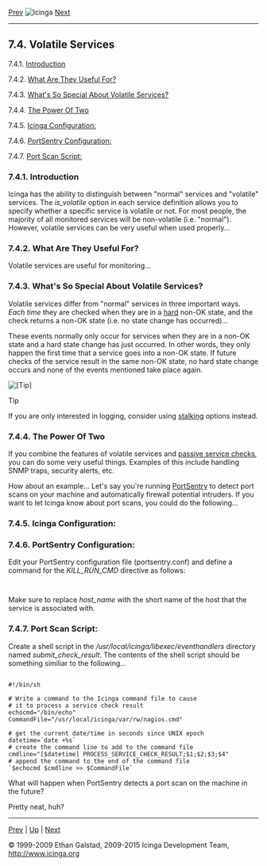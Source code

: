 [Prev](eventhandlers.md) ![Icinga](../images/logofullsize.png "Icinga") [Next](freshness.md)

* * * * *

7.4. Volatile Services
----------------------

7.4.1. [Introduction](volatileservices.md#introduction)

7.4.2. [What Are They Useful For?](volatileservices.md#usage)

7.4.3. [What's So Special About Volatile
Services?](volatileservices.md#speciality)

7.4.4. [The Power Of Two](volatileservices.md#poweroftwo)

7.4.5. [Icinga Configuration:](volatileservices.md#configvolatile)

7.4.6. [PortSentry
Configuration:](volatileservices.md#portsentryconfig)

7.4.7. [Port Scan Script:](volatileservices.md#portscanscript)

### 7.4.1. Introduction

Icinga has the ability to distinguish between "normal" services and
"volatile" services. The *is\_volatile* option in each service
definition allows you to specify whether a specific service is volatile
or not. For most people, the majority of all monitored services will be
non-volatile (i.e. "normal"). However, volatile services can be very
useful when used properly...

### 7.4.2. What Are They Useful For?

Volatile services are useful for monitoring...



### 7.4.3. What's So Special About Volatile Services?

Volatile services differ from "normal" services in three important ways.
*Each time* they are checked when they are in a
[hard](statetypes.md "5.8. State Types") non-OK state, and the check
returns a non-OK state (i.e. no state change has occurred)...







These events normally only occur for services when they are in a non-OK
state and a hard state change has just occurred. In other words, they
only happen the first time that a service goes into a non-OK state. If
future checks of the service result in the same non-OK state, no hard
state change occurs and none of the events mentioned take place again.

![[Tip]](../images/tip.png)

Tip

If you are only interested in logging, consider using
[stalking](stalking.md "7.14. State Stalking") options instead.

### 7.4.4. The Power Of Two

If you combine the features of volatile services and [passive service
checks](passivechecks.md "5.7. Passive Checks"), you can do some very
useful things. Examples of this include handling SNMP traps, security
alerts, etc.

How about an example... Let's say you're running
[PortSentry](http://sourceforge.net/projects/sentrytools/) to detect
port scans on your machine and automatically firewall potential
intruders. If you want to let Icinga know about port scans, you could do
the following...

### 7.4.5. Icinga Configuration:






### 7.4.6. PortSentry Configuration:

Edit your PortSentry configuration file (portsentry.conf) and define a
command for the *KILL\_RUN\_CMD* directive as follows:

<pre><code>
</code></pre>

Make sure to replace *host\_name* with the short name of the host that
the service is associated with.

### 7.4.7. Port Scan Script:

Create a shell script in the */usr/local/icinga/libexec/eventhandlers*
directory named *submit\_check\_result*. The contents of the shell
script should be something similiar to the following...

<pre><code>
#!/bin/sh

# Write a command to the Icinga command file to cause
# it to process a service check result
echocmd="/bin/echo"
CommandFile="/usr/local/icinga/var/rw/nagios.cmd"

# get the current date/time in seconds since UNIX epoch
datetime=`date +%s`
# create the command line to add to the command file
cmdline="[$datetime] PROCESS_SERVICE_CHECK_RESULT;$1;$2;$3;$4"
# append the command to the end of the command file
`$echocmd $cmdline >> $CommandFile`
</code></pre>

What will happen when PortSentry detects a port scan on the machine in
the future?





Pretty neat, huh?

* * * * *

[Prev](eventhandlers.md) | [Up](ch07.md) | [Next](freshness.md)






© 1999-2009 Ethan Galstad, 2009-2015 Icinga Development Team,
http://www.icinga.org
